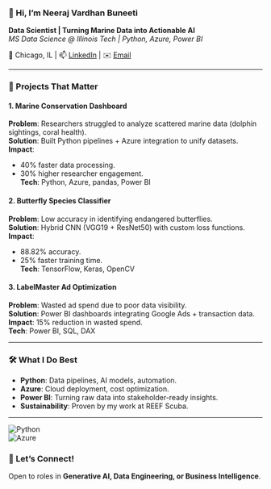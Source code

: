 ### 👋 Hi, I’m Neeraj Vardhan Buneeti 
**Data Scientist | Turning Marine Data into Actionable AI**  
*MS Data Science @ Illinois Tech | Python, Azure, Power BI*  

📍 Chicago, IL | 📫 [LinkedIn](https://www.linkedin.com/in/neeraj-vardhan-buneeti/) | ✉️ [Email](neerajvardhanbuneeti@gmail.com)  

---  

### 🚀 Projects That Matter  
#### **1. Marine Conservation Dashboard**  
**Problem**: Researchers struggled to analyze scattered marine data (dolphin sightings, coral health).  
**Solution**: Built Python pipelines + Azure integration to unify datasets.  
**Impact**:  
- 40% faster data processing.  
- 30% higher researcher engagement.  
**Tech**: Python, Azure, pandas, Power BI  

#### **2. Butterfly Species Classifier**  
**Problem**: Low accuracy in identifying endangered butterflies.  
**Solution**: Hybrid CNN (VGG19 + ResNet50) with custom loss functions.  
**Impact**:  
- 88.82% accuracy.  
- 25% faster training time.  
**Tech**: TensorFlow, Keras, OpenCV  

#### **3. LabelMaster Ad Optimization**  
**Problem**: Wasted ad spend due to poor data visibility.  
**Solution**: Power BI dashboards integrating Google Ads + transaction data.  
**Impact**: 15% reduction in wasted spend.  
**Tech**: Power BI, SQL, DAX  

---  

### 🛠️ What I Do Best  
- **Python**: Data pipelines, AI models, automation.  
- **Azure**: Cloud deployment, cost optimization.  
- **Power BI**: Turning raw data into stakeholder-ready insights.  
- **Sustainability**: Proven by my work at REEF Scuba.  

---  

![Python](https://img.shields.io/badge/Python-Expert-green)  
![Azure](https://img.shields.io/badge/Azure-Intermediate-blue)  


### 🌱 Let’s Connect!  
Open to roles in **Generative AI, Data Engineering, or Business Intelligence**.  
